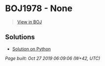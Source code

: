 # BOJ1978 - None

> [View in BOJ](https://www.acmicpc.net/problem/1978)

## Solutions
- [Solution on Python](1978.py)


_Page built: Oct 27 2019 06:09:06 (W+42, UTC)_
